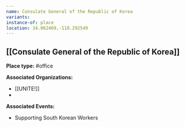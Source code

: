 ```yaml
---
name: Consulate General of the Republic of Korea
variants: 
instance-of: place
location: 34.062469,-118.292549
---
```

## [[Consulate General of the Republic of Korea]]

**Place type:** #office

**Associated Organizations:** 
- [[UNITE!]]
- 

**Associated Events:** 
- Supporting South Korean Workers